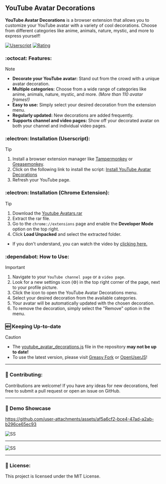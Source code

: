 ## YouTube Avatar Decorations

**YouTube Avatar Decorations** is a browser extension that allows you to customize your YouTube avatar with a variety of cool decorations. Choose from different categories like anime, animals, nature, mystic, and more to express yourself!

[![Userscript](https://img.shields.io/greasyfork/dt/503107?label=Greasy%20Fork%20Downloads)](https://greasyfork.org/en/scripts/503107-youtube-avatar-decorations)
[![Rating](https://img.shields.io/greasyfork/rating-count/503107?label=Greasy%20Fork%20Rating)](https://greasyfork.org/en/scripts/503107-youtube-avatar-decorations)

### :octocat:	Features:
> [!NOTE]
> - **Decorate your YouTube avatar:** Stand out from the crowd with a unique avatar decoration.
> - **Multiple categories:** Choose from a wide range of categories like anime, animals, nature, mystic, and more. *(More than 110 avatar frames!)*
> - **Easy to use:** Simply select your desired decoration from the extension menu.
> - **Regularly updated:** New decorations are added frequently.
> - **Supports channel and video pages:** Show off your decorated avatar on both your channel and individual video pages.

### :electron: Installation (Userscript):
> [!TIP]
> 1. Install a browser extension manager like [Tampermonkey](https://www.tampermonkey.net/) or [Greasemonkey](https://addons.mozilla.org/en-US/firefox/addon/greasemonkey/).
> 2. Click on the following link to install the script: [Install YouTube Avatar Decorations](https://update.greasyfork.org/scripts/503107/YouTube%20Avatar%20Decorations.user.js)
> 3. Refresh your YouTube page.

### :electron: Installation (Chrome Extension):
> [!TIP]
> 1. Download the [Youtube Avatars.rar](https://github.com/phaticusthiccy/YoutubeAvatars/raw/main/Youtube%20Avatars.rar)
> 2. Extract the rar file.
> 3. Go to the `chrome://extensions` page and enable the **Developer Mode** option on the top right.
> 4. Click **Load Unpacked** and select the extracted folder.
> * If you don't understand, you can watch the video by [clicking here.](https://www.youtube.com/watch?v=oswjtLwCUqg)

### :dependabot: How to Use:
> [!IMPORTANT]
> 1. Navigate to your `YouTube channel page` or a `video page`.
> 2. Look for a new settings icon (⚙️) in the top right corner of the page, next to your profile picture.
> 3. Click the icon to open the YouTube Avatar Decorations menu.
> 4. Select your desired decoration from the available categories.
> 5. Your avatar will be automatically updated with the chosen decoration.
> 6. To remove the decoration, simply select the "Remove" option in the menu.

### :new: Keeping Up-to-date
> [!CAUTION]
> * The [youtube_avatar_decorations.js](youtube_avatar_decorations.js) file in the repository __may not be up to date!__
> * To use the latest version, please visit [Greasy Fork](https://greasyfork.org/tr/scripts/503107-youtube-avatar-decorations) or [OpenUserJS](https://openuserjs.org/scripts/phaticusthiccy/YouTube_Avatar_Decorations)!

---

### :wales: Contributing:
Contributions are welcome! If you have any ideas for new decorations, feel free to submit a pull request or open an issue on GitHub.

---

### :movie_camera: Demo Showcase
https://github.com/user-attachments/assets/af5a6cf2-bce4-47ad-a2ab-b296ce65ec93

![SS](https://github.com/user-attachments/assets/6fccbb63-aac2-42e2-97c1-d73cfc64074a)
***
![SS](https://github.com/user-attachments/assets/a9feeecd-c6f4-4142-939a-fb02cf405f35)

---

### :page_with_curl: License:
This project is licensed under the MIT License.

